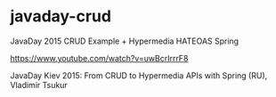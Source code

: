 # javaday-crud
JavaDay 2015 CRUD Example + Hypermedia HATEOAS Spring

https://www.youtube.com/watch?v=uwBcrIrrrF8

JavaDay Kiev 2015: From CRUD to Hypermedia APIs with Spring (RU), Vladimir Tsukur
